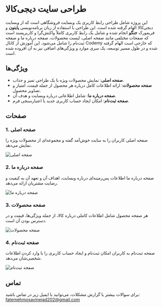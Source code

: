 # طراحی سایت دیجی‌کالا

این پروژه شامل طراحی رابط کاربری یک وبسایت فروشگاهی است که از وبسایت دیجی‌کالا الهام گرفته شده است. این طراحی با استفاده از زبان برنامه‌نویسی **پایتون** و فریمورک **جنگو** انجام شده و شامل یک رابط کاربری کاملاً واکنش‌گرا و کاربرپسند است که صفحات مختلفی مانند صفحه اصلی، لیست محصولات، صفحه درباره ما و صفحه ثبت‌نام را شامل می‌شود.
این آموزش از کانال Codemy که خارجی است الهام گرفته شده و در طول مسیر توسعه، یک سری موارد و ویژگی‌های اضافی نیز به آن افزوده شده است.

## ویژگی‌ها

- **صفحه اصلی**: نمایش محصولات ویژه با یک طراحی تمیز و جذاب.
- **صفحه محصولات**: ارائه اطلاعات کامل درباره هر محصول از جمله قیمت، امتیاز و تصاویر محصول.
- **صفحه درباره ما**: شامل اطلاعاتی درباره وبسایت و هدف آن.
- **صفحه ثبت‌نام**: امکان ایجاد حساب کاربری جدید با اعتبارسنجی فرم.

## صفحات

### 1. صفحه اصلی
صفحه اصلی کاربران را به سایت خوش‌آمد گفته و مجموعه‌ای از محصولات ویژه را نمایش می‌دهد.

![صفحه اصلی](https://github.com/Ftymusvy/digikala-site-design/blob/main/main(home).png)

### 2. صفحه درباره ما
صفحه درباره ما اطلاعات پس‌زمینه‌ای درباره وبسایت، اهداف آن و تعهد آن به کیفیت و رضایت مشتریان ارائه می‌دهد.

![صفحه درباره ما](https://github.com/Ftymusvy/digikala-site-design/blob/main/about.png)

### 3. صفحه محصولات
هر صفحه محصول شامل اطلاعات کاملی درباره کالا، از جمله ویژگی‌ها، قیمت و در دسترس بودن آن است.

![صفحه محصولات](https://github.com/Ftymusvy/digikala-site-design/blob/main/product.png)

### 4. صفحه ثبت‌نام
صفحه ثبت‌نام به کاربران امکان ثبت‌نام و ایجاد حساب کاربری را با وارد کردن اطلاعات شخصی‌شان می‌دهد.

![صفحه ثبت‌نام](https://github.com/Ftymusvy/digikala-site-design/blob/main/signup.png)

## تماس
برای سوالات بیشتر یا گزارش مشکلات، می‌توانید با ایمیل زیر در تماس باشید: fatemehmosavinejad202@gmail.com
